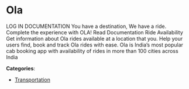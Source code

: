 # Ola


LOG IN DOCUMENTATION You have a destination, We have a ride.  Complete the experience with OLA! Read Documentation Ride Availability Get information about Ola rides available at a location that you. Help your users find, book and track Ola rides with ease.  Ola is India’s most popular cab booking app with availability of rides in more than 100 cities across India



**Categories**:
- [Transportation](https://github.com/apis-list/apis-list#transportation)




